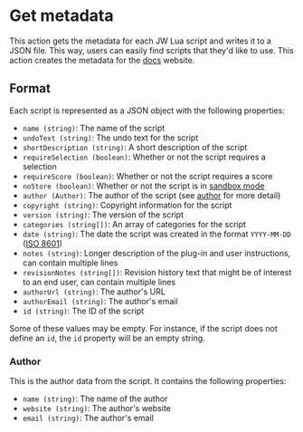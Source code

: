 # Get metadata

This action gets the metadata for each JW Lua script and writes it to a JSON file. This way, users can easily find scripts that they'd like to use. This action creates the metadata for the [docs](https://jw-lua-scripts-docs.vercel.app/) website.

## Format

Each script is represented as a JSON object with the following properties:

- `name (string)`: The name of the script
- `undoText (string)`: The undo text for the script
- `shortDescription (string)`: A short description of the script
- `requireSelection (boolean)`: Whether or not the script requires a selection
- `requireScore (boolean)`: Whether or not the script requires a score
- `noStore (boolean)`: Whether or not the script is in [sandbox mode](http://jwmusic.nu/jwplugins/wiki/doku.php?id=jwlua:finaleplugin_properties#nostore_boolean)
- `author (Author)`: The author of the script (see [author](#author) for more detail)
- `copyright (string)`: Copyright information for the script
- `version (string)`: The version of the script
- `categories (string[])`: An array of categories for the script
- `date (string)`: The date the script was created in the format `YYYY-MM-DD` ([ISO 8601](https://www.iso.org/iso-8601-date-and-time-format.html))
- `notes (string)`: Longer description of the plug-in and user instructions, can contain multiple lines
- `revisionNotes (string[])`: Revision history text that might be of interest to an end user, can contain multiple lines
- `authorUrl (string)`: The author's URL
- `authorEmail (string)`: The author's email
- `id (string)`: The ID of the script

Some of these values may be empty. For instance, if the script does not define an `id`, the `id` property will be an empty string.

### Author

This is the author data from the script. It contains the following properties:

- `name (string)`: The name of the author
- `website (string)`: The author's website
- `email (string)`: The author's email
